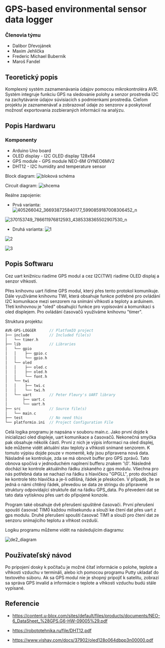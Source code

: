 # GPS-based environmental sensor data logger

### Členovia týmu

* Dalibor Dřevojánek
* Maxim Jehlička
* Frederic Michael Buberník
* Maroš Fandel 

## Teoretický popis 

Komplexný systém zaznamenávania údajov pomocou mikrokontroléra AVR. Systém integruje funkciu GPS na sledovanie polohy a senzor prostredia I2C na zachytávanie údajov súvisiacich s podmienkami prostredia. Cieľom projektu je zaznamenávať a zobrazovať údaje zo senzorov a poskytovať možnosť exportovania zozbieraných informácií na analýzu.

## Popis Hardwaru

### Komponenty
* Arduino Uno board
* OLED display - I2C OLED display 128x64
* GPS module - GPS module NEO-6M GYNEO6MV2
* DHT12 - I2C humidity and temperature sensor

Block diagram:
![bloková schéma](https://github.com/dalibor-osu/avr-gps-logger/assets/124789239/aecf42dd-40f4-42b7-9335-89453f5ede8b)

Circuit diagram:
![shcema](https://github.com/dalibor-osu/avr-gps-logger/assets/124789239/10efadbf-f61a-4e46-8765-3eac135d7ddb)

Reálne zapojenie:
* Prvá varianta:
![405266042_366938725840177_5990859187008306452_n](https://github.com/Bubo8521/digital_electronics-2/assets/124887713/6e1b9259-d891-40e4-b476-ed13594b3523)

![370153749_786611976812593_4385338365502907530_n](https://github.com/dalibor-osu/avr-gps-logger/assets/124789239/f20758bb-d2ec-438a-bbb1-ed6dc5454a18)

* Druhá varianta:
![1](https://github.com/dalibor-osu/avr-gps-logger/assets/124789239/172508a6-c2c8-4e4d-a066-e0fd3001a7e8)

![2](https://github.com/dalibor-osu/avr-gps-logger/assets/124789239/b3f3c8ab-14ad-4d99-8db4-f4bfcdb9ae16)

![3](https://github.com/dalibor-osu/avr-gps-logger/assets/124789239/8035de33-d2a5-407f-83c7-5f127132864c)

## Popis Softwaru

Cez uart knižnicu riadime GPS modul a cez I2C(TWI) riadíme OLED displaj a senzor vlhkosti.

Přes knihovnu uart řídíme GPS modul, který přes tento protokol komunikuje. Dále využíváme knihovnu TWI, která obsahuje funkce potřebné pro ovládání I2C komunikace mezi senzorem na snímání vlhkosti a teploty a arduinem. Třetí knihovnou je "oled" obsahující funkce pro vypisování a komunikaci s oled displejem. Pro ovládání časovačů využíváme knihovnu "timer".

 Struktura projektu:

   ```c
   AVR-GPS-LOGGER      // PlatfomIO project
   ├── include         // Included file(s)
   │   └── timer.h
   ├── lib             // Libraries
   │   └── gpio
   │   │    ├── gpio.c
   │   │    └── gpio.h
   │   └── oled
   │   │    ├── oled.c
   │   │    ├── oled.h
   │   │    └── font.h
   │   └── twi
   │   │    ├── twi.c 
   │   │    └── twi.h
   │   └── uart        // Peter Fleury's UART library
   │       ├── uart.c
   │       └── uart.h
   ├── src             // Source file(s)      
   │   └── main.c
   ├── test            // No need this
   └── platformio.ini  // Project Configuration File
   ```

Celá logika programu je napsána v souboru main.c. Jako první dojde k inicializaci oled displeje, uart komunikace a časovačů. Nekonečná smyčka pak obsahuje několik částí. První z nich je výpis informací na oled displej, kde můžeme vidět aktuální stav teploty a vlhkosti snímané senzorem. K tomuto výpisu dojde pouze v momentě, kdy jsou připravena nová data. Násladně se kontroluje, zda se má obnovit buffer pro GPS zprávů. Tato obnova spočívá v jednoduchém naplnení bufferu znakem '\0'. Následně dochází ke kontrole aktuálního řádku získaného z gps modulu. Všechna pro nás potřebná data se nachazí na řádku s hlavičkou "GPGLL", proto dochází ke kontrole této hlavička a je-li odlišná, řádek je přeskočen. V případě, že se jedná o námi chtěný řádek, převedou se data ze stringu do připravené struktury odpovídající struktuře dat na řádku GPS_data. Po převedení dat se tato data vytisknou přes uart do připojené konzole.

Program také obsahuje dvě přerušení spuštěné časovači. První přerušení spouští časovač TIM0 každou milisekundu a slouží ke čtení dat přes uart z gps modulu. Druhé přerušení spouští časovač TIM1 a slouží pro čtení dat ze senzoru snímajícího teplotu a vlhkost ovzduší.

Logiku programu můžeme vidět na následujícím diagramu:

![de2_diagram](https://github.com/dalibor-osu/avr-gps-logger/assets/77931392/ad0bc3f7-5111-47fc-8da6-ba7eb121a62b)

## Používateľský návod

Po pripojení dosky k počítaču je možné čítať informácie o polohe, teplote a vlhkosti vzduchu v termináli, alebo ich pomocou programu Putty ukladať do textového súboru. Ak sa GPS modul nie je shopný pripojiť k satelitu, zobrazí sa správa GPS invalid a informácie o teplote a vlhkosti vzduchu budú stále vypísané.
 
## Referencie
* https://content.u-blox.com/sites/default/files/products/documents/NEO-6_DataSheet_%28GPS.G6-HW-09005%29.pdf
 
* https://robototehnika.ru/file/DHT12.pdf
  
* https://www.vishay.com/docs/37902/oled128o064dbpp3n00000.pdf
